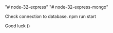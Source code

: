 "# node-32-express" 
"# node-32-express-mongo" 

Check connection to database.
npm run start

Good luck ))
